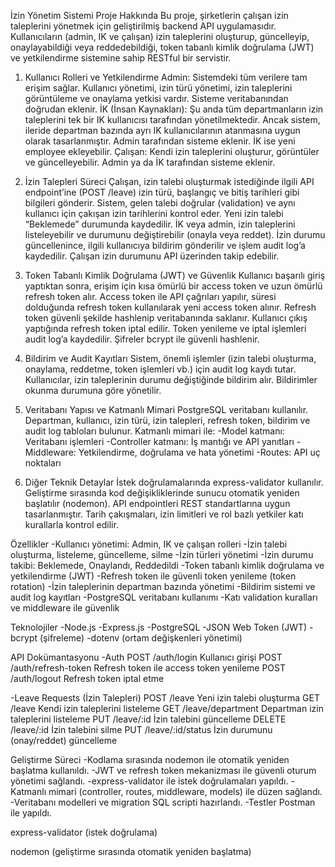 İzin Yönetim Sistemi 
Proje Hakkında
Bu proje, şirketlerin çalışan izin taleplerini yönetmek için geliştirilmiş backend API uygulamasıdır.
Kullanıcıların (admin, IK ve çalışan) izin taleplerini oluşturup, güncelleyip, onaylayabildiği veya reddedebildiği, token tabanlı kimlik doğrulama (JWT) ve yetkilendirme sistemine sahip RESTful bir servistir.

1. Kullanıcı Rolleri ve Yetkilendirme
Admin: Sistemdeki tüm verilere tam erişim sağlar. Kullanıcı yönetimi, izin türü yönetimi, izin taleplerini görüntüleme ve onaylama yetkisi vardır. Sisteme veritabanından doğrudan eklenir.
İK (İnsan Kaynakları): Şu anda tüm departmanların izin taleplerini tek bir IK kullanıcısı tarafından yönetilmektedir. Ancak sistem, ileride departman bazında ayrı IK kullanıcılarının atanmasına
uygun olarak tasarlanmıştır. Admin tarafından sisteme eklenir. İK ise yeni employee ekleyebilir.
Çalışan: Kendi izin taleplerini oluşturur, görüntüler ve güncelleyebilir. Admin ya da İK tarafından sisteme eklenir.

2. İzin Talepleri Süreci
Çalışan, izin talebi oluşturmak istediğinde ilgili API endpoint’ine (POST /leave) izin türü, başlangıç ve bitiş tarihleri gibi bilgileri gönderir.
Sistem, gelen talebi doğrular (validation) ve aynı kullanıcı için çakışan izin tarihlerini kontrol eder.
Yeni izin talebi “Beklemede” durumunda kaydedilir.
İK veya admin, izin taleplerini listeleyebilir ve durumunu değiştirebilir (onayla veya reddet).
İzin durumu güncellenince, ilgili kullanıcıya bildirim gönderilir ve işlem audit log’a kaydedilir.
Çalışan izin durumunu API üzerinden takip edebilir.

3. Token Tabanlı Kimlik Doğrulama (JWT) ve Güvenlik
Kullanıcı başarılı giriş yaptıktan sonra, erişim için kısa ömürlü bir access token ve uzun ömürlü refresh token alır.
Access token ile API çağrıları yapılır, süresi dolduğunda refresh token kullanılarak yeni access token alınır.
Refresh token güvenli şekilde hashlenip veritabanında saklanır.
Kullanıcı çıkış yaptığında refresh token iptal edilir.
Token yenileme ve iptal işlemleri audit log’a kaydedilir.
Şifreler bcrypt ile güvenli hashlenir.

4. Bildirim ve Audit Kayıtları
Sistem, önemli işlemler (izin talebi oluşturma, onaylama, reddetme, token işlemleri vb.) için audit log kaydı tutar.
Kullanıcılar, izin taleplerinin durumu değiştiğinde bildirim alır.
Bildirimler okunma durumuna göre yönetilir.

5. Veritabanı Yapısı ve Katmanlı Mimari
PostgreSQL veritabanı kullanılır.
Departman, kullanıcı, izin türü, izin talepleri, refresh token, bildirim ve audit log tabloları bulunur.
Katmanlı mimari ile:
-Model katmanı: Veritabanı işlemleri
-Controller katmanı: İş mantığı ve API yanıtları
-Middleware: Yetkilendirme, doğrulama ve hata yönetimi
-Routes: API uç noktaları

7. Diğer Teknik Detaylar
İstek doğrulamalarında express-validator kullanılır.
Geliştirme sırasında kod değişikliklerinde sunucu otomatik yeniden başlatılır (nodemon).
API endpointleri REST standartlarına uygun tasarlanmıştır.
Tarih çakışmaları, izin limitleri ve rol bazlı yetkiler katı kurallarla kontrol edilir.

Özellikler
-Kullanıcı yönetimi: Admin, IK ve çalışan rolleri
-İzin talebi oluşturma, listeleme, güncelleme, silme
-İzin türleri yönetimi
-İzin durumu takibi: Beklemede, Onaylandı, Reddedildi
-Token tabanlı kimlik doğrulama ve yetkilendirme (JWT)
-Refresh token ile güvenli token yenileme (token rotation)
-İzin taleplerinin departman bazında yönetimi
-Bildirim sistemi ve audit log kayıtları
-PostgreSQL veritabanı kullanımı
-Katı validation kuralları ve middleware ile güvenlik

Teknolojiler
-Node.js
-Express.js
-PostgreSQL
-JSON Web Token (JWT)
-bcrypt (şifreleme)
-dotenv (ortam değişkenleri yönetimi)

API Dokümantasyonu
-Auth
POST	/auth/login	Kullanıcı girişi
POST	/auth/refresh-token	Refresh token ile access token yenileme
POST	/auth/logout	Refresh token iptal etme

-Leave Requests (İzin Talepleri)
POST	/leave	Yeni izin talebi oluşturma
GET	/leave	Kendi izin taleplerini listeleme
GET	/leave/department	Departman izin taleplerini listeleme
PUT	/leave/:id	İzin talebini güncelleme
DELETE	/leave/:id	İzin talebini silme
PUT	/leave/:id/status	İzin durumunu (onay/reddet) güncelleme

Geliştirme Süreci
-Kodlama sırasında nodemon ile otomatik yeniden başlatma kullanıldı.
-JWT ve refresh token mekanizması ile güvenli oturum yönetimi sağlandı.
-express-validator ile istek doğrulamaları yapıldı.
-Katmanlı mimari (controller, routes, middleware, models) ile düzen sağlandı.
-Veritabanı modelleri ve migration SQL scripti hazırlandı.
-Testler Postman ile yapıldı.

express-validator (istek doğrulama)

nodemon (geliştirme sırasında otomatik yeniden başlatma)
